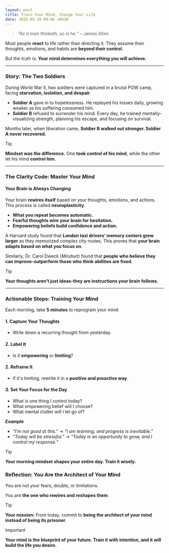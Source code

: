 ```yaml
---
layout: post
title: Train Your Mind, Change Your Life
date: 2025-03-10 09:06 +0530
---
```



> *“As a man thinketh, so is he.”* – James Allen

Most people **react** to life rather than directing it. They assume their thoughts, emotions, and habits are **beyond their control**.

But the truth is: **Your mind determines everything you will achieve.**

---

### Story: The Two Soldiers

During World War II, two soldiers were captured in a brutal POW camp, facing **starvation, isolation, and despair**.

- **Soldier A** gave in to hopelessness. He replayed his losses daily, growing weaker as his suffering consumed him.
- **Soldier B** refused to surrender his mind. Every day, he trained mentally-visualizing strength, planning his escape, and focusing on survival.

Months later, when liberation came, **Soldier B walked out stronger. Soldier A never recovered.**

> [!TIP]
> **Mindset was the difference.** One **took control of his mind**, while the other let his mind **control him**.

---

### The Clarity Code: Master Your Mind

#### Your Brain is Always Changing

Your brain **rewires itself** based on your thoughts, emotions, and actions. This process is called **neuroplasticity**.

- **What you repeat becomes automatic.**
- **Fearful thoughts wire your brain for hesitation.**
- **Empowering beliefs build confidence and action.**

A Harvard study found that **London taxi drivers’ memory centers grew larger** as they memorized complex city routes. This proves that **your brain adapts based on what you focus on**.

Similarly, Dr. Carol Dweck (*Mindset*) found that **people who believe they can improve-outperform those who think abilities are fixed**.

> [!TIP]
> **Your thoughts aren’t just ideas-they are instructions your brain follows.**

---

### Actionable Steps: Training Your Mind

Each morning, take **5 minutes** to reprogram your mind:

#### 1. Capture Your Thoughts

- Write down a recurring thought from yesterday.

#### 2. Label It

- Is it **empowering** or **limiting**?

#### 2. Reframe It

- if it's limiting, rewrite it in a **positive and proactive way**.

#### 3. Set Your Focus for the Day

- What is one thing I control today?
- What empowering belief will I choose?
- What mental clutter will I let go of?

***Example***

- *"I’m not good at this."* → *"I am learning, and progress is inevitable."* 
- *"Today will be stressful."* → *"Today is an opportunity to grow, and I control my response."*

> [!TIP]
> **Your morning mindset shapes your entire day. Train it wisely.**

### Reflection: You Are the Architect of Your Mind

You are not your fears, doubts, or limitations.

You are **the one who rewires and reshapes them**.

> [!TIP]
> **Your mission:** From today, commit to **being the architect of your mind instead of being its prisoner**.

> [!IMPORTANT]
> **Your mind is the blueprint of your future. Train it with intention, and it will build the life you desire.**
